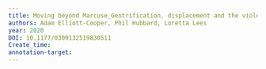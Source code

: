 ```yaml
---
title: Moving beyond Marcuse_Gentrification, displacement and the violence of un-homing
authors: Adam Elliott-Cooper, Phil Hubbard, Loretta Lees
year: 2020
DOI: 10.1177/0309132519830511
Create_time: 
annotation-target:
---
```


